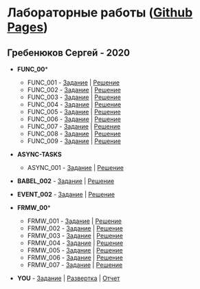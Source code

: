 # Лабораторные работы ([Github Pages](https://halfas.github.io/testing/))
## Гребенюков Сергей - 2020
+ **FUNC_00***

  + FUNC_001 - [Задание](https://kodaktor.ru/func_001) | [Решение](https://github.com/halfas/testing/blob/main/func/func_001.js)
  + FUNC_002 - [Задание](https://kodaktor.ru/func_002) | [Решение](https://github.com/halfas/testing/blob/main/func/func_002.js)
  + FUNC_003 - [Задание](https://kodaktor.ru/func_003) | [Решение](https://github.com/halfas/testing/blob/main/func/func_003.js)
  + FUNC_004 - [Задание](https://kodaktor.ru/func_004) | [Решение](https://github.com/halfas/testing/blob/main/func/func_004.js)
  + FUNC_005 - [Задание](https://kodaktor.ru/func_005) | [Решение](https://github.com/halfas/testing/blob/main/func/func_005.js)
  + FUNC_006 - [Задание](https://kodaktor.ru/func_006) | [Решение](https://github.com/halfas/testing/tree/main/func/func_006)
  + FUNC_007 - [Задание](https://kodaktor.ru/func_007) | [Решение](https://github.com/halfas/testing/blob/main/func/func_007.js)
  + FUNC_008 - [Задание](https://kodaktor.ru/func_008) | [Решение](https://github.com/halfas/testing/blob/main/func/func_008.js)
  + FUNC_009 - [Задание](https://kodaktor.ru/func_009) | [Решение](https://github.com/halfas/testing/blob/main/func/func_009.js)
  
+ **ASYNC-TASKS** 

  + ASYNC_001 - [Задание](https://kodaktor.ru/async_tasks) | [Решение](https://github.com/ripo4ek/UniversityTasks/blob/master/async_task.js)
+ **BABEL_002** - [Задание](https://kodaktor.ru/lab02-03-2018-2.pdf) | [Решение](https://github.com/ripo4ek/UniversityTasks/tree/master/babel_002)
+ **EVENT_002** - [Задание](https://kodaktor.ru/evnt_002) | [Решение](https://github.com/ripo4ek/UniversityTasks/blob/master/evnt_002.html)

+ **FRMW_00***  

  + FRMW_001 - [Задание](https://kodaktor.ru/frmw_001) | [Решение](https://github.com/ripo4ek/UniversityTasks/tree/master/frmw_tasks/frmw-001)
  + FRMW_002 - [Задание](https://kodaktor.ru/frmw_002) | [Решение](https://github.com/ripo4ek/UniversityTasks/tree/master/frmw_tasks/frmw-002)
  + FRMW_003 - [Задание](https://kodaktor.ru/frmw_003) | [Решение](https://github.com/ripo4ek/UniversityTasks/tree/master/frmw_tasks/frmw-003)
  + FRMW_004 - [Задание](https://kodaktor.ru/frmw_004) | [Решение](https://github.com/ripo4ek/UniversityTasks/tree/master/frmw_tasks/frmw-004)
  + FRMW_005 - [Задание](https://kodaktor.ru/frmw_005) | [Решение](https://github.com/ripo4ek/UniversityTasks/tree/master/frmw_tasks/frmw-005)
  + FRMW_006 - [Задание](https://kodaktor.ru/frmw_006) | [Решение](https://github.com/ripo4ek/UniversityTasks/tree/master/frmw_tasks/frmw-006)
  + FRMW_007 - [Задание](https://kodaktor.ru/frmw_007) | [Решение](https://github.com/ripo4ek/UniversityTasks/tree/master/frmw_tasks/frmw-007)
  
+ **YOU** - [Задание](https://kodaktor.ru/you) | [Развертка](https://ripo4ek.github.io/reactDeploy/) | [Отчет](https://github.com/ripo4ek/UniversityTasks/blob/master/report.docx)  
